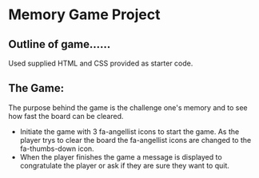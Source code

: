 # Memory Game Project

## Outline of game......

Used supplied HTML and CSS provided as starter code.  

## The Game:

The purpose behind the game is the challenge one's memory and to see how fast the board can be cleared.  

* Initiate the game with 3 fa-angellist icons to start the game.  As the player trys to clear the board the fa-angellist icons 
are changed to the fa-thumbs-down icon.  
* When the player finishes the game a message is displayed to congratulate the player or ask if they are sure they want to quit.  

